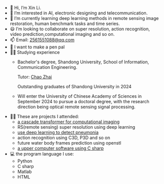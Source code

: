 - 👋 Hi, I’m Xin Li.
- 👀 I’m interested in AI, electronic designing and telecommunication.
- 🌟 I’m currently learning deep learning methods in remote sensing image restoration, human benchmark tasks and time series.
- 😃 I’m looking to collaborate on super resolution, action recognition, video prediction,computational imaging and so on.
- 📫 Email: 2561551088@qq.com
- 📨 I want to make a pen pal
- :man_student: Studying experience
  * Bachelor's degree, Shandong University, School of Information, Communication Engineering.

    Tutor: [Chao Zhai](https://scholar.google.com/citations?hl=zh-CN&user=wdj8YpwAAAAJ)

    Outstanding graduates of Shandong University in 2024
    
  * Will enter the University of Chinese Academy of Sciences in September 2024 to pursue a doctoral degree, with the research direction being optical remote sensing signal processing.
- :man_technologist: These are projects I attended:
  * [a cascade transformer for computational imaging](https://www.sciencedirect.com/science/article/pii/S1566253524001866)
  * RS(remote sensing) super resolution using deep learning
  * [use deep learning to detect pneumonia](https://github.com/lixin2002cn/Pneumonia-detection-assistant)
  * action recognition using C3D, P3D and so on
  * future water body frames prediction using openstl
  * [a upper computer software using C sharp](https://github.com/lixin2002cn/upper-computer)
- :computer: the program language I use:
  * Python
  * C sharp
  * Matlab
  * HTML

<!---
lixin2002cn/lixin2002cn is a ✨ special ✨ repository because its `README.md` (this file) appears on your GitHub profile.
You can click the Preview link to take a look at your changes.
--->
